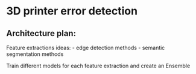 # 3D printer error detection

## Architecture plan:

Feature extractions ideas:
    - edge detection methods
    - semantic segmentation methods

Train different models for each feature extraction and create an Ensemble